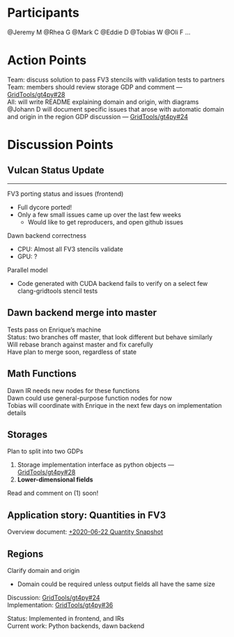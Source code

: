 # Participants  
  
@Jeremy M @Rhea G @Mark C @Eddie D @Tobias W @Oli F …  
  
# Action Points  
  
Team: discuss solution to pass FV3 stencils with validation tests to partners  
Team: members should review storage GDP and comment — [GridTools/gt4py#28](https://github.com/GridTools/gt4py/pull/28)  
All: will write README explaining domain and origin, with diagrams  
@Johann D will document specific issues that arose with automatic domain and origin in the region GDP discussion — [GridTools/gt4py#24](https://github.com/GridTools/gt4py/pull/24)  
  
# Discussion Points  
## Vulcan Status Update  
****  
FV3 porting status and issues (frontend)  
  
- Full dycore ported!  
- Only a few small issues came up over the last few weeks  
    - Would like to get reproducers, and open github issues  
  
Dawn backend correctness  
  
- CPU: Almost all FV3 stencils validate  
- GPU: ?  
  
Parallel model  
  
- Code generated with CUDA backend fails to verify on a select few clang-gridtools stencil tests  
  
  
## Dawn backend merge into master  
  
Tests pass on Enrique’s machine  
Status: two branches off master, that look different but behave similarly  
Will rebase branch against master and fix carefully  
Have plan to merge soon, regardless of state  
  
  
## Math Functions  
  
Dawn IR needs new nodes for these functions  
Dawn could use general-purpose function nodes for now  
Tobias will coordinate with Enrique in the next few days on implementation details  
  
  
## Storages  
  
Plan to split into two GDPs  
  
1. Storage implementation interface as python objects — [GridTools/gt4py#28](https://github.com/GridTools/gt4py/pull/28)  
2. **Lower-dimensional fields**  
  
Read and comment on (1) soon!  
  
## Application story: Quantities in FV3  
  
Overview document: [+2020-06-22 Quantity Snapshot](https://paper.dropbox.com/doc/2020-06-22-Quantity-Snapshot-bWtgw0D91vfAwHtBjYuef)  
  
  
## Regions  
  
Clarify domain and origin  
  
- Domain could be required unless output fields all have the same size  
  
Discussion: [GridTools/gt4py#24](https://github.com/GridTools/gt4py/pull/24)  
Implementation: [GridTools/gt4py#36](https://github.com/GridTools/gt4py/pull/36)  
  
Status: Implemented in frontend, and IRs  
Current work: Python backends, dawn backend  
